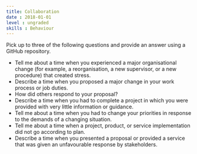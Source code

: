 ```yaml
---
title: Collaboration
date : 2018-01-01
level : ungraded
skills : Behaviour
---
```

Pick up to three of the following questions and provide an answer using a GitHub repository.

- Tell me about a time when you experienced a major organisational change (for example, a reorganisation, a new supervisor, or a new procedure) that created stress.
- Describe a time when you proposed a major change in your work process or job duties.
 - How did others respond to your proposal?
- Describe a time when you had to complete a project in which you were provided with very little information or guidance.
- Tell me about a time when you had to change your priorities in response to the demands of a changing situation.
- Tell me about a time when a project, product, or service implementation did not go according to plan.
- Describe a time when you presented a proposal or provided a service that was given an unfavourable response by stakeholders.
